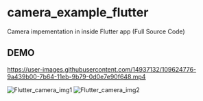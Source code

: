 # camera_example_flutter

Camera impementation in inside Flutter app (Full Source Code)

## DEMO

https://user-images.githubusercontent.com/14937132/109624776-9a439b00-7b64-11eb-9b79-0d0e7e90f648.mp4

![Flutter_camera_img1](https://user-images.githubusercontent.com/14937132/109624799-9f084f00-7b64-11eb-9bfd-6e42863c9d07.jpeg)
![Flutter_camera_img2](https://user-images.githubusercontent.com/14937132/109624809-a2033f80-7b64-11eb-87e5-9d91a641f687.jpeg)
